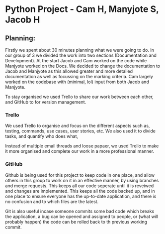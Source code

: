 # Python Project - Cam H, Manyjote S, Jacob H 

## Planning:

Firstly we spent about 30 minutes planning what we were going to do. In our group of 3 we divided the work into two sections (Documentation and Development).
At the start Jacob and Cam worked on the code while Manjyote worked on the Docs. 
We decided to change the documentation to Jacob and Manjyote as this allowed greater and more detailed documentation as well as focussing on the marking criteria. Cam largely worked on the codebase with (minimal, lol) input from both Jacob and Manjyote.

To stay organised we used Trello to share our work between each other, and GitHub to for version management.

### Trello
We used Trello to organise and focus on the different aspects such as, testing, commands, use cases, user stories, etc. 
We also used it to divide tasks, and quantify who does what,

Instead of multiple email threads and loose papaer, we used Trello to make it more organised and complete our work in a more professional manner.

### GitHub

Github is being used for this project to keep code in one place, and allow others in this group to work on it in an effective manner, by using branches and merge requests. This keeps all our code seperate until it is reveiwed and changes are implemented. This keeps all the code backed up, and in one place to ensure everyone has the up-to-date application, and there is no confusion and to which files are the latest.

Git is also useful incase someone commits some bad code which breaks the application, a bug can be opened and assigned to people, or (what will probably happen) the code can be rolled back to th previous working commit.